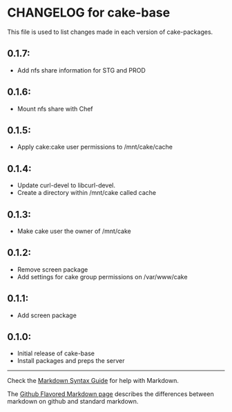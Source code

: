 # CHANGELOG for cake-base

This file is used to list changes made in each version of cake-packages.

## 0.1.7:

* Add nfs share information for STG and PROD

## 0.1.6:

* Mount nfs share with Chef

## 0.1.5:

* Apply cake:cake user permissions to /mnt/cake/cache

## 0.1.4:

* Update curl-devel to libcurl-devel.
* Create a directory within /mnt/cake called cache

## 0.1.3:

* Make cake user the owner of /mnt/cake

## 0.1.2:

* Remove screen package
* Add settings for cake group permissions on /var/www/cake

## 0.1.1:

* Add screen package

## 0.1.0:

* Initial release of cake-base
* Install packages and preps the server

- - -
Check the [Markdown Syntax Guide](http://daringfireball.net/projects/markdown/syntax) for help with Markdown.

The [Github Flavored Markdown page](http://github.github.com/github-flavored-markdown/) describes the differences between markdown on github and standard markdown.
